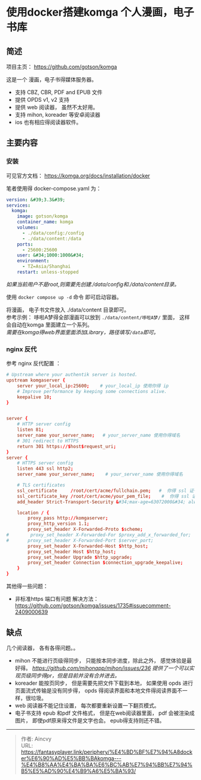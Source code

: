 # 使用docker搭建komga   个人漫画，电子书库


## 简述

项目主页：  https://github.com/gotson/komga

这是一个 漫画，电子书得媒体服务器。 
- 支持 CBZ, CBR, PDF and EPUB 文件 
- 提供 OPDS v1, v2 支持
- 提供 web 阅读器， 虽然不太好用。 
- 支持 mihon, koreader 等安卓阅读器
- ios 也有相应得阅读器软件。 

## 主要内容

### 安装

可见官方文档：  https://komga.org/docs/installation/docker

笔者使用得 docker-compose.yaml 为： 
```yaml
version: &#39;3.3&#39;
services:
  komga:
    image: gotson/komga
    container_name: komga
    volumes:
      - ./data/config:/config
      - ./data/content:/data
    ports:
      - 25600:25600
    user: &#34;1000:1000&#34;
    environment:
      - TZ=Asia/Shanghai
    restart: unless-stopped

```

*如果当前用户不是root,则需要先创建./data/config和./data/content目录。*

使用 `docker compose up -d` 命令 即可启动容器。 

将漫画， 电子书文件放入 ./data/content 目录即可。  
参考示例： 哆啦A梦得全部漫画可以放到  `./data/content/哆啦A梦/`  里面， 这样会自动在komga 里面建立一个系列。    
*需要在komga得web界面里面添加Library，路径填写`/data`即可。*

### nginx 反代

参考 nginx 反代配置 ： 

```conf
# Upstream where your authentik server is hosted.
upstream komgaserver {
    server your_local_ip:25600;    # your_local_ip 使用你得 ip
    # Improve performance by keeping some connections alive.
    keepalive 10;
}


server {
    # HTTP server config
    listen 81;
    server_name your_server_name;   # your_server_name 使用你得域名
    # 301 redirect to HTTPS
    return 301 https://$host$request_uri;
}
server {
    # HTTPS server config
    listen 443 ssl http2;
    server_name your_server_name;    # your_server_name 使用你得域名

    # TLS certificates
    ssl_certificate     /root/cert/acme/fullchain.pem;   #  你得 ssl 证书
    ssl_certificate_key /root/cert/acme/your_pem_file;    #  你得 ssl 证书
    add_header Strict-Transport-Security &#34;max-age=63072000&#34; always;

    location / {
        proxy_pass http://komgaserver;
        proxy_http_version 1.1;
        proxy_set_header X-Forwarded-Proto $scheme;
#        proxy_set_header X-Forwarded-For $proxy_add_x_forwarded_for;
#       proxy_set_header X-Forwarded-Port $server_port;
        proxy_set_header X-Forwarded-Host $http_host;
        proxy_set_header Host $http_host;
        proxy_set_header Upgrade $http_upgrade;
        proxy_set_header Connection $connection_upgrade_keepalive;
    }
}
```

其他得一些问题： 
- 非标准https 端口有问题  解决方法：  https://github.com/gotson/komga/issues/1735#issuecomment-2409000639 


## 缺点

几个阅读器， 各有各得问题。。
- mihon 不能进行页级得同步， 只能按本同步进度，除此之外， 感觉体验是最好得。   *https://github.com/mihonapp/mihon/issues/236 提供了一个可以实现页级同步得pr，但是目前并没有合并进去。*
- koreader 能按页同步， 但是需要先把文件下载到本地， 如果使用 opds 进行页面流式传输是没有同步得， opds 得阅读界面和本地文件得阅读界面不一样，很垃圾。  
- web 阅读器不能记住设置， 每次都要重新设置一下翻页模式。
- 电子书支持 epub 和pdf 文件格式， 但是在web阅读器里面， pdf 会被渲染成图片， 即使pdf原来得文件是文字也会。  epub得支持则还不错。



---

> 作者: Aincvy  
> URL: https://fantasyplayer.link/periphery/%E4%BD%BF%E7%94%A8docker%E6%90%AD%E5%BB%BAkomga---%E4%B8%AA%E4%BA%BA%E6%BC%AB%E7%94%BB%E7%94%B5%E5%AD%90%E4%B9%A6%E5%BA%93/  

